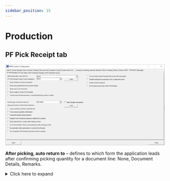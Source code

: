 ```yaml
---
sidebar_position: 15
---
```


# Production

## PF Pick Receipt tab

![Production ProcessForce Pick Receipt](./media/production/cc-production-pf-pick-receipt.png)

**After picking, auto return to** – defines to which form the application leads after confirming picking quantity for a document line: None, Document Details, Remarks.
    <details>
    <summary>Click here to expand</summary>
    <div>
    **Document Details Workflow**

        ![Document Details Workflow](./media/return-grpo/document-details-workflow.png)

        **Remarks**

        ![Remarks](./media/production/remarks.png)
    </div>
    </details>

**PF Pick Receipt PopUp Timer checkpoint** – None, Select the base document, Select Item on the list, Pick quantity to the first line, Save Document

**Scan DocNum on Base Document** – On selecting the Pick Receipt or Manufacturing Order window, scanning will work by DocNum instead of DocEntry.

**Show only picked items from all pick receipts** – narrow the list of displayed Items to only those with a picked quantity greater than 0.

**Show only Final Good Item** – narrow the list of displayed items to only the Final Good Item.

**Block creation of new Pick Receipts** –  this option blocks the user from creating new Pick Receipts. WMS users will be able only to work on Pick Receipts created in the SAP. Enabling this option disables the following option: "Create new Pick Receipt when a new Manufacturing Order is added."

**Create a new Pick Receipt when a new Manufacturing Order is added** – creates a new Pick Receipt Instead of adding its content to the currently opened one.

**Set Storage Unit default action and Skip Storage Unit options** – after selecting a line, Storage Unit options are displayed, allowing a user to create storage units or continue packing the last created one. Selecting a default action, "New SU" or "New SU Each Pick," will automatically skip displaying Storage Unit options.

    <details>
    <summary>Click here to expand</summary>
    <div>
    After selecting a line, Storage Unit options allow users to create storage units or continue packing the last created one.

    Selecting a default action, either "New SU" or "New SU Each Pick" will automatically skip displaying Storage Unit options.

        ![Storage Unit](./media/production/storage-unit.png)
    </div>
    </details>

**Show extra field on Pick Batch Workflow** – displays an extra field on selecting batch if and only if the SQL query was provided after pressing the "Load" button:

    <details>
    <summary>Click here to expand</summary>
    <div>
    ![Extra Field](./media/production/extra-field.png)
    </div>
    </details>

**Copy available quantity to Quantity box** – copies remaining quantity to the quantity box.

**Force manual quantity confirmation** – blocks the "Fast scan" on the document. For each performed scan, the user has to manually confirm the quantity, i.e., press the save button before adding the item with a scan.

**Overwrite already picked batches** – when a Batch is already picked for a line, for example, in SAP B1, then picking the same batch in WMS will overwrite its quantity rather than adding to what was already picked.

**Receipt from production always to default Bin Location** – when receipting to a warehouse with bin locations, the default bin will be automatically chosen. Selecting other bin locations will be blocked.

**Keep selected Bin Location after adding an item** – after picking an Item, the Bin Location field will not be cleared (keeping the same Bin Location)

**Do not clear Batch, Serial, and quantity after picking an item** – changed from the old version where those fields were not cleared after picking.

**No automatic batch generation on saving Pick Receipt** – by default, when picking a batch item is not required to enter a batch number – it will be generated automatically. This option disables this feature.

**Do not update the Pick Receipt each time an Item is picked** – by default when an item is picked, the Pick Receipt document is updated, and information about it is displayed. Enabling this checkbox will disable this feature. To update the Pick Receipt, a user will have to save the transaction from the "Remarks" window, which will, by default, create a Goods Receipt document.

**Return to the Document Details window after item receipt.** When an item is picked/added, instead of staying on the "Quantity" window, the application will redirect back to the main document window.

<details>
<summary>Do not create Goods Receipt at the end of the transaction</summary>
<div>

Pressing the Save to DB button on the "Remarks" window will not create a Goods Receipt document – allowing to create such a document from the SAP Business One level.
    ![Remarks Wndow](./media/production/remarks-window.png)

Enabling this option will disable the possibility of creating Storage Units on the Pick Receipt transaction, as creating the Goods Receipt document in SAP B1 will lead to a loss of information about the Storage Units. The Storage Units Options window will also be skipped.
</div>
</details>

<details>
<summary>Enable Receipt From Production only on data entry level</summary>
<div>

To create a Receipt From Production, i.e., a Goods Receipt document, the user has to enter the line and then press the right arrow to enter the Remarks window:

    ![Receipt from Production](./media/production/items-to-pick-receipt.png) ![Receipt from Production](./media/production/quantity.png)
</div>
</details>

<details>
<summary>Enable select Employee</summary>
<div>

When the checkbox is checked:

    ![Select Employee](./media/production/select-employee.PNG)
</div>
</details>

## PF Pick Order tab

![Pick Order](./media/custom-configuration-after-scanning.webp)

**After scanning the item, auto return to** – choose to go either to the Document Details or stay on the Quantity form after scanning an Item barcode

**PF Pick Order PopUp Timer checkpoint** – None, Select the base document, Select Item on the list, Pick quantity to the first line, Save Document.

**Copy available quantities to the Quantity box in Pick Order** – copies remaining quantity to the quantity box.

**Enable Substitutes Items in Pick Order** – the option allows use in Pick Order. The option can be deactivated when not needed.

    <details>
    <summary>Block creation of new Pick Orders</summary>
    <div>
    ![Pick Order](./media/production/items-to-pick-order.png)
    </div>
    </details>

**Scan DocNum on Base Document** – on selecting a Pick Order or Manufacturing Order window; scanning will work by DocNum instead of DocEntry.

**Do not create a Goods Issue at the end of the transaction** – when this option is checked, a Goods Issue document is not created at the end of the transaction. The user then can confirm and create it from ProcessForce → Pick Order level.

## SAP Production Receipt tab

![Custom Configuration](./media/custom-configuration-production-sap-production-receipt.webp)

**8After picking, auto return to:** – defines to which form the application goes back after confirmation of receipt on a document line. The available options: Document Details and Item Details

**Force manual quantity confirmation** – checking this checkbox force manual quantity confirmation – scanned quantity will be added to a quantity field but must be confirmed by pressing the–screen button. If the checkbox is not checked, the scanned quantity is automatically approved.

**Enable adding Items with an empty Bin Code field** – this option allows you to add items from bins without indicating a specific location.

**Scan DocNum on the Base Document selection window** – checking this option allows you to scan a document by Docnum, not by DocEntry, if a base document was chosen.

**Forbid receipt of greater quantities than defined on the Production Order.** When the option is checked, receiving a quantity larger than it is on the related Manufacturing Order is impossible.

**Permit receipt of each Batch only once** – this option allows you to receive a specific batch number only once.

**Keep the selected Bin Location after adding an Item** – self-explanatory.

## SAP Production Issue tab

![SAP Production Issue](./media/cc-sap-production-issue.webp)

**Skip Warehouse selection** – the warehouse selection screen is not displayed.

**Forbid ordering greater quantities than on Order** – when the option is checked, it is impossible to set an amount larger than it is on the related Manufacturing Order.

**Enable temporary data store for SAP Production Issue** – enables to go back to create a document that was not saved yet.

**Scan DocNum on the Base Document selection window** – checking this option allows you to scan a document by Docnum, not by DocEntry, if a base document was chosen.
